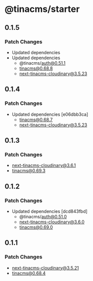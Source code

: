 # @tinacms/starter

## 0.1.5

### Patch Changes

- Updated dependencies
- Updated dependencies
  - @tinacms/auth@0.51.1
  - tinacms@0.68.8
  - next-tinacms-cloudinary@3.5.23

## 0.1.4

### Patch Changes

- Updated dependencies [e06dbb3ca]
  - tinacms@0.68.7
  - next-tinacms-cloudinary@3.5.23

## 0.1.3

### Patch Changes

- next-tinacms-cloudinary@3.6.1
- tinacms@0.69.3

## 0.1.2

### Patch Changes

- Updated dependencies [dcd843fbd]
  - @tinacms/auth@0.51.0
  - next-tinacms-cloudinary@3.6.0
  - tinacms@0.69.0

## 0.1.1

### Patch Changes

- next-tinacms-cloudinary@3.5.21
- tinacms@0.68.4
